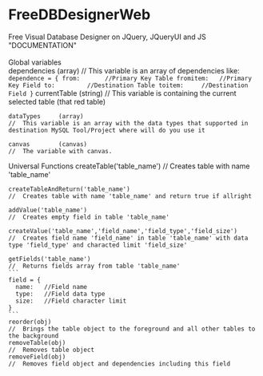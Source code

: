 # FreeDBDesignerWeb
Free Visual Database Designer on JQuery, JQueryUI and JS
<br>
"DOCUMENTATION"<br>
<br>
Global variables<br>
    dependencies  (array)
    //  This variable is an array of dependencies like:
      ```
      dependence = {
			  from:       //Primary Key Table
			  fromitem:   //Primary Key Field
			  to:         //Destination Table
			  toitem:     //Destination Field
      }
      ```
    currentTable  (string)
    //  This variable is containing the current selected table (that red table)
      
    dataTypes     (array)
    //  This variable is an array with the data types that supported in destination MySQL Tool/Project where will do you use it

    canvas        (canvas) 
    //  The variable with canvas.

Universal Functions
    createTable('table_name')
    //  Creates table with name 'table_name'
      
    createTableAndReturn('table_name')
    //  Creates table with name 'table_name' and return true if allright 
    
    addValue('table_name')
    //  Creates empty field in table 'table_name'
    
    createValue('table_name','field_name','field_type','field_size')
    //  Creates field name 'field_name' in table 'table_name' with data type 'field_type' and characted limit 'field_size'
    
    getFields('table_name')
    //  Returns fields array from table 'table_name'
    ```
    field = {
      name:   //Field name
      type:   //Field data type
      size:   //Field character limit
    }
    ```
    reorder(obj)
    //  Brings the table object to the foreground and all other tables to the background
    removeTable(obj)
    //  Removes table object
    removeField(obj)
    //  Removes field object and dependencies including this field
    
    
